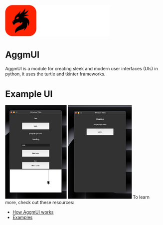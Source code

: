 <picture>
  <img src="banner.png" alt="AggmUI logo" height="100">
</picture>

# AggmUI 

AggmUI is a module for creating sleek and modern user interfaces (UIs) in python, it uses the turtle and tkinter frameworks.

# Example UI

<img src="resources/example.png" alt="Example UI" height="300">
<img src="resources/example2.png" alt="Example UI" height="300">
To learn more, check out these resources:

- [How AggmUI works](resources/how-it-works.md)
- [Examples](resources/examples.md)
